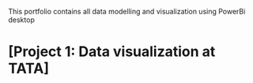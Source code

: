 
This portfolio contains all data modelling and visualization using PowerBi desktop

# [Project 1: Data visualization at TATA] 
